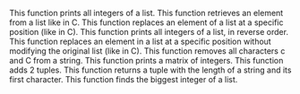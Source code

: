 This function  prints all integers of a list.
This function retrieves an element from a list like in C.
This function replaces an element of a list at a specific position (like in C).
This function prints all integers of a list, in reverse order.
This function replaces an element in a list at a specific position without modifying the original list (like in C).
This function removes all characters c and C from a string.
This function prints a matrix of integers.
This function adds 2 tuples.
This function returns a tuple with the length of a string and its first character.
This function  finds the biggest integer of a list.
